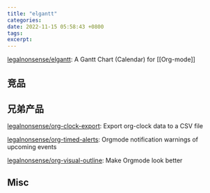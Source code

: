 ```yaml
---
title: "elgantt"
categories: 
date: 2022-11-15 05:58:43 +0800
tags: 
excerpt: 
---
```


[legalnonsense/elgantt](https://github.com/legalnonsense/elgantt): A Gantt Chart (Calendar) for [[Org-mode]]


## 竞品



## 兄弟产品

[legalnonsense/org-clock-export](https://github.com/legalnonsense/org-clock-export): Export org-clock data to a CSV file

[legalnonsense/org-timed-alerts](https://github.com/legalnonsense/org-timed-alerts): Orgmode notification warnings of upcoming events

[legalnonsense/org-visual-outline](https://github.com/legalnonsense/org-visual-outline): Make Orgmode look better




## Misc



